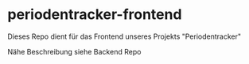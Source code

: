 # periodentracker-frontend
Dieses Repo dient für das Frontend unseres Projekts "Periodentracker"

Nähe Beschreibung siehe Backend Repo 
